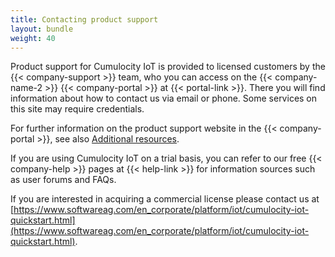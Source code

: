 ```yaml
---
title: Contacting product support
layout: bundle
weight: 40
---
```


Product support for Cumulocity IoT is provided to licensed customers by the {{< company-support >}} team, who you can access on the {{< company-name-2 >}} {{< company-portal >}} at {{< portal-link >}}. There you will find information about how to contact us via email or phone. Some services on this site may require credentials.

For further information on the product support website in the {{< company-portal >}}, see also [Additional resources](/welcome/additional-resources).

If you are using Cumulocity IoT on a trial basis, you can refer to our free {{< company-help >}} pages at {{< help-link >}} for information sources such as user forums and FAQs.

If you are interested in acquiring a commercial license please contact us at [https://www.softwareag.com/en_corporate/platform/iot/cumulocity-iot-quickstart.html](https://www.softwareag.com/en_corporate/platform/iot/cumulocity-iot-quickstart.html).
